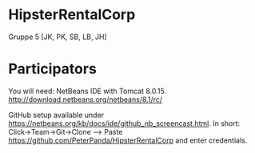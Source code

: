 # HipsterRentalCorp
Gruppe 5 [JK, PK, SB, LB, JH]

# Participators
You will need: NetBeans IDE
               with Tomcat 8.0.15.
http://download.netbeans.org/netbeans/8.1/rc/

GitHub setup available under https://netbeans.org/kb/docs/ide/github_nb_screencast.html. In short: Click->Team->Git->Clone --> Paste https://github.com/PeterPanda/HipsterRentalCorp and enter credentials.
